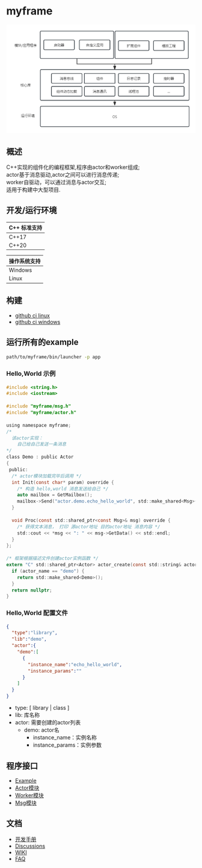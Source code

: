 # myframe

![myframe](doc/pics/myframe.png)

## 概述
C++实现的组件化的编程框架,程序由actor和worker组成;  
actor基于消息驱动,actor之间可以进行消息传递;  
worker自驱动，可以通过消息与actor交互;  
适用于构建中大型项目.  

## 开发/运行环境
| C++ 标准支持   |
| -------------- |
| C++17          |
| C++20          |

| 操作系统支持   |
| -------------- |
| Windows |
| Linux |

## 构建
* [github ci linux](.github/workflows/linux.yml)
* [github ci windows](.github/workflows/windows.yml)

## 运行所有的example
```sh
path/to/myframe/bin/launcher -p app
```

### Hello,World 示例
```c
#include <string.h>
#include <iostream>

#include "myframe/msg.h"
#include "myframe/actor.h"

using namespace myframe;
/*
  该actor实现：
    自己给自己发送一条消息
*/
class Demo : public Actor
{
 public:
  /* actor模块加载完毕后调用 */
  int Init(const char* param) override {
    /* 构造 hello,world 消息发送给自己 */
    auto mailbox = GetMailbox();
    mailbox->Send("actor.demo.echo_hello_world", std::make_shared<Msg>("hello,world"));
  }

  void Proc(const std::shared_ptr<const Msg>& msg) override {
    /* 获得文本消息， 打印 源actor地址 目的actor地址 消息内容 */
    std::cout << *msg << ": " << msg->GetData() << std::endl;
  }
};

/* 框架根据描述文件创建actor实例函数 */
extern "C" std::shared_ptr<Actor> actor_create(const std::string& actor_name) {
  if (actor_name == "demo") {
    return std::make_shared<Demo>();
  }
  return nullptr;
}

```

### Hello,World 配置文件
```json
{
  "type":"library",
  "lib":"demo",
  "actor":{
    "demo":[
      {
        "instance_name":"echo_hello_world",
        "instance_params":""
      }
    ]
  }
}
```
- type: [ library | class ]
- lib: 库名称
- actor: 需要创建的actor列表
  - demo: actor名
    - instance_name：实例名称
    - instance_params：实例参数

## 程序接口
- [Example](https://github.com/lkpworkspace/myframe/tree/master/examples)
- [Actor模块](https://github.com/lkpworkspace/myframe/blob/master/myframe/actor.h)
- [Worker模块](https://github.com/lkpworkspace/myframe/blob/master/myframe/worker.h)
- [Msg模块](https://github.com/lkpworkspace/myframe/blob/master/myframe/msg.h)

## 文档
- [开发手册](doc/development_guide.md)
- [Discussions](https://github.com/lkpworkspace/myframe/discussions)
- [WIKI](https://github.com/lkpworkspace/myframe/wiki)
- [FAQ](https://github.com/lkpworkspace/myframe/wiki/FAQs)
